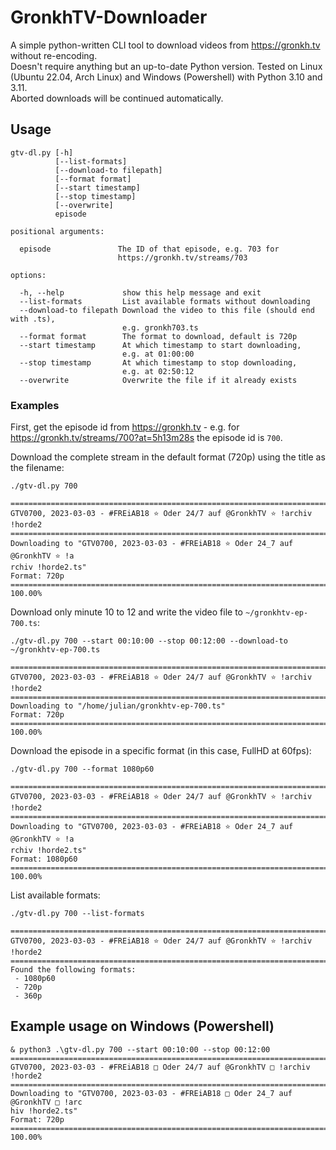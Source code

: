 # GronkhTV-Downloader

A simple python-written CLI tool to download videos from https://gronkh.tv without re-encoding.  
Doesn't require anything but an up-to-date Python version. Tested on Linux (Ubuntu 22.04, Arch Linux) and Windows (Powershell) with Python 3.10 and 3.11.  
Aborted downloads will be continued automatically.

## Usage

```
gtv-dl.py [-h]
          [--list-formats]
          [--download-to filepath]
          [--format format]
          [--start timestamp]
          [--stop timestamp]
          [--overwrite]
          episode

positional arguments:

  episode               The ID of that episode, e.g. 703 for
                        https://gronkh.tv/streams/703

options:

  -h, --help             show this help message and exit
  --list-formats         List available formats without downloading
  --download-to filepath Download the video to this file (should end with .ts),
                         e.g. gronkh703.ts
  --format format        The format to download, default is 720p
  --start timestamp      At which timestamp to start downloading,
                         e.g. at 01:00:00
  --stop timestamp       At which timestamp to stop downloading,
                         e.g. at 02:50:12
  --overwrite            Overwrite the file if it already exists

```

### Examples

First, get the episode id from https://gronkh.tv - e.g. for https://gronkh.tv/streams/700?at=5h13m28s the episode id is `700`.

Download the complete stream in the default format (720p) using the title as the filename:
```
./gtv-dl.py 700

================================================================================
GTV0700, 2023-03-03 - #FREiAB18 ⭐ Oder 24/7 auf @GronkhTV ⭐ !archiv !horde2
================================================================================
Downloading to "GTV0700, 2023-03-03 - #FREiAB18 ⭐ Oder 24_7 auf @GronkhTV ⭐ !a
rchiv !horde2.ts"
Format: 720p
================================================================================
100.00%
```

Download only minute 10 to 12 and write the video file to `~/gronkhtv-ep-700.ts`:
```
./gtv-dl.py 700 --start 00:10:00 --stop 00:12:00 --download-to ~/gronkhtv-ep-700.ts

================================================================================
GTV0700, 2023-03-03 - #FREiAB18 ⭐ Oder 24/7 auf @GronkhTV ⭐ !archiv !horde2
================================================================================
Downloading to "/home/julian/gronkhtv-ep-700.ts"
Format: 720p
================================================================================
100.00%
```

Download the episode in a specific format (in this case, FullHD at 60fps):
```
./gtv-dl.py 700 --format 1080p60

================================================================================
GTV0700, 2023-03-03 - #FREiAB18 ⭐ Oder 24/7 auf @GronkhTV ⭐ !archiv !horde2
================================================================================
Downloading to "GTV0700, 2023-03-03 - #FREiAB18 ⭐ Oder 24_7 auf @GronkhTV ⭐ !a
rchiv !horde2.ts"
Format: 1080p60
================================================================================
100.00%
```

List available formats:
```
./gtv-dl.py 700 --list-formats

================================================================================
GTV0700, 2023-03-03 - #FREiAB18 ⭐ Oder 24/7 auf @GronkhTV ⭐ !archiv !horde2
================================================================================
Found the following formats:
 - 1080p60
 - 720p
 - 360p
```

## Example usage on Windows (Powershell)

```
& python3 .\gtv-dl.py 700 --start 00:10:00 --stop 00:12:00
================================================================================
GTV0700, 2023-03-03 - #FREiAB18 □ Oder 24/7 auf @GronkhTV □ !archiv !horde2
================================================================================
Downloading to "GTV0700, 2023-03-03 - #FREiAB18 □ Oder 24_7 auf @GronkhTV □ !arc
hiv !horde2.ts"
Format: 720p
================================================================================
100.00%
```
